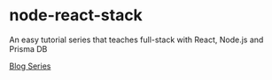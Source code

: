 # node-react-stack
An easy tutorial series that teaches full-stack with React, Node.js and Prisma DB

[Blog Series](https://dev.to/neohed/simply-learn-full-stack-web-introduction-2dfi)
